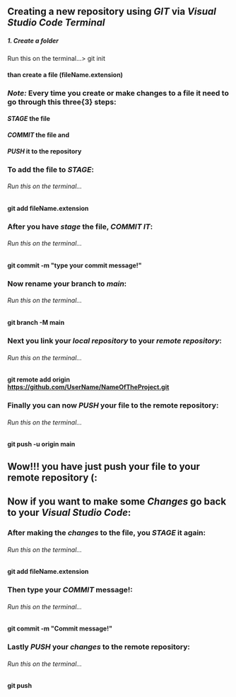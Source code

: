 ## Creating a new repository using _GIT_ via *Visual Studio Code Terminal*

##### 1. Create a folder
Run this on the terminal...>
git init

#### than create a file (fileName.extension)

### *Note:* Every time you create or make changes to a file it need to go through this three{3} steps:
#### *STAGE* the file
#### *COMMIT* the file and
#### *PUSH* it to the repository 

### To add the file to *STAGE*:
###### Run this on the terminal...
#### git add fileName.extension

### After you have _stage_ the file, *COMMIT IT*:
###### Run this on the terminal...
#### git commit -m "type your commit message!"

### Now rename your branch to *main*:
###### Run this on the terminal...
#### git branch -M main

### Next you link your *local repository* to your *remote repository*:
###### Run this on the terminal...
#### git remote add origin https://github.com/UserName/NameOfTheProject.git

### Finally you can now *PUSH* your file to the remote repository:
###### Run this on the terminal...
#### git push -u origin main

## Wow!!! you have just push your file to your remote repository (:


## Now if you want to make some *Changes* go back to your *Visual Studio Code*:
### After making the _changes_ to the file, you *STAGE* it again:
###### Run this on the terminal...
#### git add fileName.extension

### Then type your *COMMIT* message!:
###### Run this on the terminal...
#### git commit -m "Commit message!"

### Lastly *PUSH* your _changes_ to the remote repository:
###### Run this on the terminal...
#### git push
